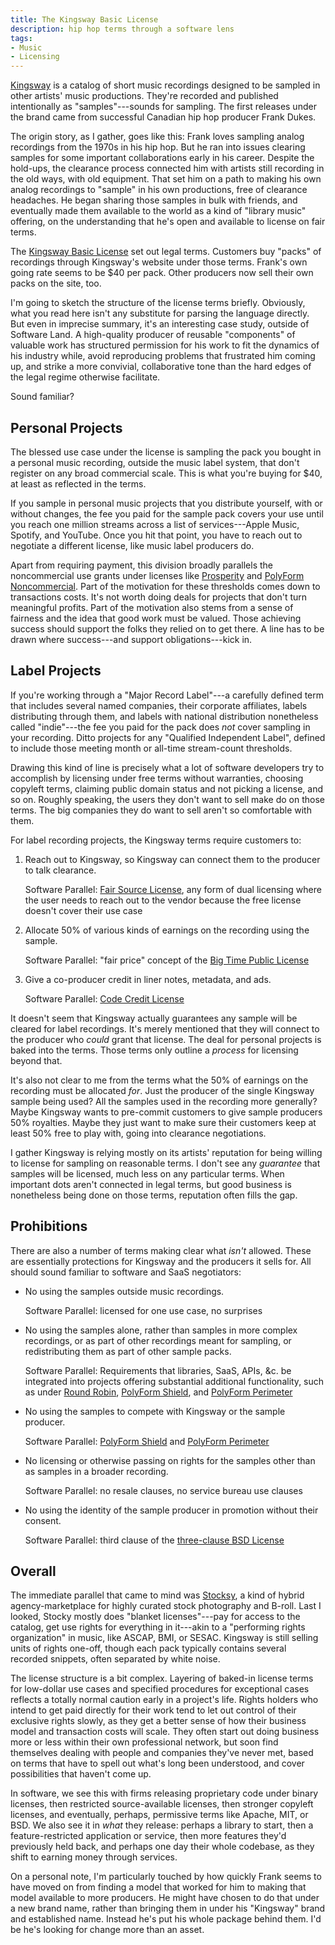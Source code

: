 ```yaml
---
title: The Kingsway Basic License
description: hip hop terms through a software lens
tags:
- Music
- Licensing
---
```


[Kingsway](https://kingswaymusiclibrary.com) is a catalog of short music recordings designed to be sampled in other artists' music productions.  They're recorded and published intentionally as "samples"---sounds for sampling.  The first releases under the brand came from successful Canadian hip hop producer Frank Dukes.

The origin story, as I gather, goes like this:  Frank loves sampling analog recordings from the 1970s in his hip hop.  But he ran into issues clearing samples for some important collaborations early in his career.  Despite the hold-ups, the clearance process connected him with artists still recording in the old ways, with old equipment.  That set him on a path to making his own analog recordings to "sample" in his own productions, free of clearance headaches.  He began sharing those samples in bulk with friends, and eventually made them available to the world as a kind of "library music" offering, on the understanding that he's open and available to license on fair terms.

The [Kingsway Basic License](https://kingswaymusiclibrary.com/pages/kingsway-basic-license) set out legal terms.  Customers buy "packs" of recordings through Kingsway's website under those terms.  Frank's own going rate seems to be $40 per pack.  Other producers now sell their own packs on the site, too.

I'm going to sketch the structure of the license terms briefly.  Obviously, what you read here isn't any substitute for parsing the language directly.  But even in imprecise summary, it's an interesting case study, outside of Software Land.  A high-quality producer of reusable "components" of valuable work has structured permission for his work to fit the dynamics of his industry while, avoid reproducing problems that frustrated him coming up, and strike a more convivial, collaborative tone than the hard edges of the legal regime otherwise facilitate.

Sound familiar?

## Personal Projects

The blessed use case under the license is sampling the pack you bought in a personal music recording, outside the music label system, that don't register on any broad commercial scale.  This is what you're buying for $40, at least as reflected in the terms.

If you sample in personal music projects that you distribute yourself, with or without changes, the fee you paid for the sample pack covers your use until you reach one million streams across a list of services---Apple Music, Spotify, and YouTube.  Once you hit that point, you have to reach out to negotiate a different license, like music label producers do.

Apart from requiring payment, this division broadly parallels the noncommercial use grants under licenses like [Prosperity](https://prosperitylicense.com) and [PolyForm Noncommercial](https://polyformproject.org/licenses/noncommercial/1.0.0/).  Part of the motivation for these thresholds comes down to transactions costs.  It's not worth doing deals for projects that don't turn meaningful profits.  Part of the motivation also stems from a sense of fairness and the idea that good work must be valued.  Those achieving success should support the folks they relied on to get there.  A line has to be drawn where success---and support obligations---kick in.

## Label Projects

If you're working through a "Major Record Label"---a carefully defined term that includes several named companies, their corporate affiliates, labels distributing through them, and labels with national distribution nonetheless called "indie"---the fee you paid for the pack does _not_ cover sampling in your recording.  Ditto projects for any "Qualified Independent Label", defined to include those meeting month or all-time stream-count thresholds.

Drawing this kind of line is precisely what a lot of software developers try to accomplish by licensing under free terms without warranties, choosing copyleft terms, claiming public domain status and not picking a license, and so on.  Roughly speaking, the users they don't want to sell make do on those terms.  The big companies they do want to sell aren't so comfortable with them.

For label recording projects, the Kingsway terms require customers to:

1.  Reach out to Kingsway, so Kingsway can connect them to the producer to talk clearance.

    Software Parallel: [Fair Source License](https://fair.io/), any form of dual licensing where the user needs to reach out to the vendor because the free license doesn't cover their use case

2.  Allocate 50% of various kinds of earnings on the recording using the sample.

    Software Parallel: "fair price" concept of the [Big Time Public License](https://bigtimelicense.com/versions/1.0.0)

3.  Give a co-producer credit in liner notes, metadata, and ads.

    Software Parallel: [Code Credit License](https://codecreditlicense.com/)

It doesn't seem that Kingsway actually guarantees any sample will be cleared for label recordings.  It's merely mentioned that they will connect to the producer who _could_ grant that license.  The deal for personal projects is baked into the terms.  Those terms only outline a _process_ for licensing beyond that.

It's also not clear to me from the terms what the 50% of earnings on the recording must be allocated _for_.  Just the producer of the single Kingsway sample being used?  All the samples used in the recording more generally?  Maybe Kingsway wants to pre-commit customers to give sample producers 50% royalties.  Maybe they just want to make sure their customers keep at least 50% free to play with, going into clearance negotiations.

I gather Kingsway is relying mostly on its artists' reputation for being willing to license for sampling on reasonable terms.  I don't see any _guarantee_ that samples will be licensed, much less on any particular terms.  When important dots aren't connected in legal terms, but good business is nonetheless being done on those terms, reputation often fills the gap.

## Prohibitions

There are also a number of terms making clear what _isn't_ allowed.  These are essentially protections for Kingsway and the producers it sells for.  All should sound familiar to software and SaaS negotiators:

- No using the samples outside music recordings.

  Software Parallel: licensed for one use case, no surprises

- No using the samples alone, rather than samples in more complex recordings, or as part of other recordings meant for sampling, or redistributing them as part of other sample packs.

  Software Parallel: Requirements that libraries, SaaS, APIs, &c. be integrated into projects offering substantial additional functionality, such as under [Round Robin](https://roundrobinlicense.com/2.0.0), [PolyForm Shield](https://polyformproject.org/licenses/shield/1.0.0/), and [PolyForm Perimeter](https://polyformproject.org/licenses/perimeter/1.0.0/)

- No using the samples to compete with Kingsway or the sample producer.

  Software Parallel: [PolyForm Shield](https://polyformproject.org/licenses/shield/1.0.0/) and [PolyForm Perimeter](https://polyformproject.org/licenses/perimeter/1.0.0/)

- No licensing or otherwise passing on rights for the samples other than as samples in a broader recording.

  Software Parallel: no resale clauses, no service bureau use clauses

- No using the identity of the sample producer in promotion without their consent.

  Software Parallel: third clause of the [three-clause BSD License](https://spdx.org/licenses/BSD-3-Clause)

## Overall

The immediate parallel that came to mind was [Stocksy](https://www.stocksy.com/), a kind of hybrid agency-marketplace for highly curated stock photography and B-roll.  Last I looked, Stocky mostly does "blanket licenses"---pay for access to the catalog, get use rights for everything in it---akin to a "performing rights organization" in music, like ASCAP, BMI, or SESAC.  Kingsway is still selling units of rights one-off, though each pack typically contains several recorded snippets, often separated by white noise.

The license structure is a bit complex.  Layering of baked-in license terms for low-dollar use cases and specified procedures for exceptional cases reflects a totally normal caution early in a project's life.  Rights holders who intend to get paid directly for their work tend to let out control of their exclusive rights slowly, as they get a better sense of how their business model and transaction costs will scale.  They often start out doing business more or less within their own professional network, but soon find themselves dealing with people and companies they've never met, based on terms that have to spell out what's long been understood, and cover possibilities that haven't come up.

In software, we see this with firms releasing proprietary code under binary licenses, then restricted source-available licenses, then stronger copyleft licenses, and eventually, perhaps, permissive terms like Apache, MIT, or BSD.  We also see it in _what_ they release: perhaps a library to start, then a feature-restricted application or service, then more features they'd previously held back, and perhaps one day their whole codebase, as they shift to earning money through services.

On a personal note, I'm particularly touched by how quickly Frank seems to have moved on from finding a model that worked for him to making that model available to more producers.  He might have chosen to do that under a new brand name, rather than bringing them in under his "Kingsway" brand and established name.  Instead he's put his whole package behind them.  I'd be he's looking for change more than an asset.
